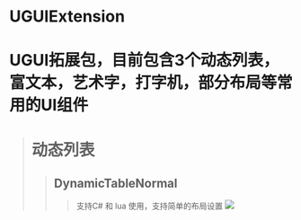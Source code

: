 # UGUIExtension
# UGUI拓展包，目前包含3个动态列表，富文本，艺术字，打字机，部分布局等常用的UI组件
># 动态列表
>>## DynamicTableNormal
>>> 支持C# 和 lua 使用，支持简单的布局设置
>>> ![](https://github.com/SihaoLiang/UGUIExtension/Icons/dlist1.png)  
